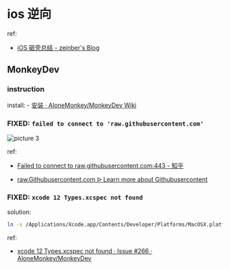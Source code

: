 # ios 逆向

ref:

- [iOS 砸壳总结 - zeinber's Blog](https://blog.zeinber.top/post/reverse/ios-dumpdecrypt-summary/)

## MonkeyDev

### instruction

install: - [安装 · AloneMonkey/MonkeyDev Wiki](https://github.com/AloneMonkey/MonkeyDev/wiki/%E5%AE%89%E8%A3%85)

### FIXED: `failed to connect to 'raw.githubusercontent.com'`

![picture 3](https://mark-vue-oss.oss-cn-hangzhou.aliyuncs.com/git-bugfix-1653568601761-9ad778546157b9c8b629105174dd99e937524a029f837b99f0aaf66d26847741.png)

ref:

- [Failed to connect to raw.githubusercontent.com:443 - 知乎](https://zhuanlan.zhihu.com/p/115450863)

- [raw.Githubusercontent.com ᐅ Learn more about Githubusercontent](https://ipaddress.com/website/raw.githubusercontent.com)

### FIXED: `xcode 12 Types.xcspec not found`

solution:

```sh
ln -s /Applications/Xcode.app/Contents/Developer/Platforms/MacOSX.platform/Developer/Library/Xcode/PrivatePlugIns/IDEOSXSupportCore.ideplugin/Contents/Resources /Applications/Xcode.app/Contents/Developer/Platforms/MacOSX.platform/Developer/Library/Xcode/Specifications
```

ref:

- [xcode 12 Types.xcspec not found · Issue #266 · AloneMonkey/MonkeyDev](https://github.com/AloneMonkey/MonkeyDev/issues/266)
